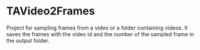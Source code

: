 # TAVideo2Frames
Project for sampling frames from a video or a folder containing videos. It saves the frames with the video id and the number of the sampled frame in the output folder.
